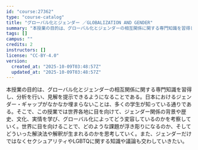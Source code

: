 ```yaml
---
id: "course:27362"
type: "course-catalog"
title: "グローバル化とジェンダー ／GLOBALIZATION AND GENDER"
summary: "本授業の目的は、グローバル化とジェンダーの相互関係に関する専門知識を習得し、分析を行い、見解を提示できるようになることである。日本におけるジェンダー・ギャップがなかなか埋まらないことは、多くの学生が知っている通りである。そこで、この授業では…"
tags: []
campus: ""
credits: 2
instructors: []
license: "CC-BY-4.0"
version:
  created_at: "2025-10-09T03:48:57Z"
  updated_at: "2025-10-09T03:48:57Z"
---
```

本授業の目的は、グローバル化とジェンダーの相互関係に関する専門知識を習得し、分析を行い、見解を提示できるようになることである。日本におけるジェンダー・ギャップがなかなか埋まらないことは、多くの学生が知っている通りである。そこで、この授業では世界各地に目を向けて、ジェンダー関係の背景や歴史、文化、実情を学び、グローバル化によってどう変容しているのかを考察していく。世界に目を向けることで、どのような課題が浮き彫りになるのか、そしてどういった解決法や解釈が生まれるのかを思考していく。また、ジェンダーだけではなくセクシュアリティやLGBTQに関する知識や議論も交わしていきたい。
